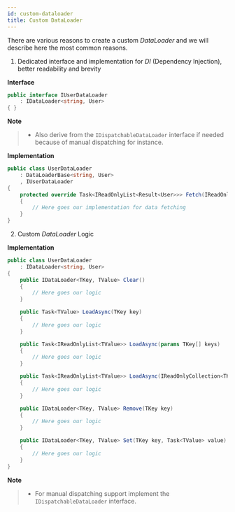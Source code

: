 ```yaml
---
id: custom-dataloader
title: Custom DataLoader
---
```


There are various reasons to create a custom _DataLoader_ and we will describe here the most common
reasons.

1.  Dedicated interface and implementation for _DI_ (Dependency Injection), better readability and
    brevity

**Interface**

```csharp
public interface IUserDataLoader
    : IDataLoader<string, User>
{ }
```

**Note**

> - Also derive from the `IDispatchableDataLoader` interface if needed because of manual dispatching
>   for instance.

**Implementation**

```csharp
public class UserDataLoader
    : DataLoaderBase<string, User>
    , IUserDataLoader
{
    protected override Task<IReadOnlyList<Result<User>>> Fetch(IReadOnlyList<string> keys)
    {
        // Here goes our implementation for data fetching
    }
}
```

2.  Custom _DataLoader_ Logic

**Implementation**

```csharp
public class UserDataLoader
    : IDataLoader<string, User>
{
    public IDataLoader<TKey, TValue> Clear()
    {
        // Here goes our logic
    }

    public Task<TValue> LoadAsync(TKey key)
    {
        // Here goes our logic
    }

    public Task<IReadOnlyList<TValue>> LoadAsync(params TKey[] keys)
    {
        // Here goes our logic
    }

    public Task<IReadOnlyList<TValue>> LoadAsync(IReadOnlyCollection<TKey> keys)
    {
        // Here goes our logic
    }

    public IDataLoader<TKey, TValue> Remove(TKey key)
    {
        // Here goes our logic
    }

    public IDataLoader<TKey, TValue> Set(TKey key, Task<TValue> value)
    {
        // Here goes our logic
    }
}
```

**Note**

> - For manual dispatching support implement the `IDispatchableDataLoader` interface.
